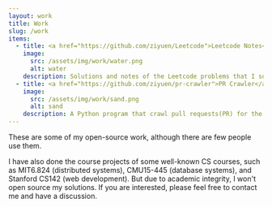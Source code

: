 ```yaml
---
layout: work
title: Work
slug: /work
items:
  - title: <a href="https://github.com/ziyuen/Leetcode">Leetcode Notes</a>
    image:
      src: /assets/img/work/water.png
      alt: water
    description: Solutions and notes of the Leetcode problems that I solved. Each problem is classified into related category and there are solving templates for some common problems.
  - title: <a href="https://github.com/ziyuen/pr-crawler">PR Crawler</a>
    image:
      src: /assets/img/work/sand.png
      alt: sand
    description: A Python program that crawl pull requests(PR) for the same issue from a given Github project. The crawled items are saved to MongoDB in the pipeline. This tool is used to conduct a research study on how reviewers decide which PR to be merged, when there are multiple PRs for the same issue.
---
```


These are some of my open-source work, although there are few people use them.

I have also done the course projects of some well-known CS courses, such as MIT6.824 (distributed systems), CMU15-445 (database systems), and Stanford CS142 (web development). But due to academic integrity, I won't open source my solutions. If you are interested, please feel free to contact me and have a discussion.
<br />
<br />
